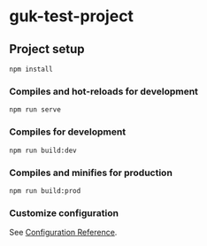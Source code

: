 # guk-test-project

## Project setup
```
npm install
```

### Compiles and hot-reloads for development
```
npm run serve
```

### Compiles for development
```
npm run build:dev
```

### Compiles and minifies for production
```
npm run build:prod
```

### Customize configuration
See [Configuration Reference](https://cli.vuejs.org/config/).
